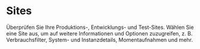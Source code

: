 Sites
=====

Überprüfen Sie Ihre Produktions-, Entwicklungs- und Test-Sites. Wählen Sie eine Site aus, um auf weitere Informationen und Optionen zuzugreifen, z. B. Verbrauchsfilter, System- und Instanzdetails, Momentaufnahmen und mehr.
